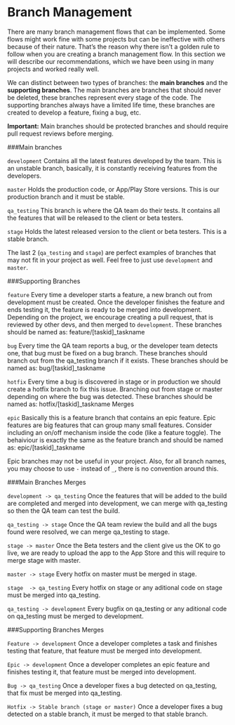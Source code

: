 # Branch Management
There are many branch management flows that can be implemented. Some flows might work fine with some projects but can be ineffective with others because of their nature. That’s the reason why there isn't a golden rule to follow when you are creating a branch management flow.
In this section we will describe our recommendations, which we have been using in many projects and worked really well.

We can distinct between two types of branches: the **main branches** and the **supporting branches**. The main branches are branches that should never be deleted, these branches represent every stage of the code. The supporting branches always have a limited life time, these branches are created to develop a feature, fixing a bug, etc.

**Important:** Main branches should be protected branches and should require pull request reviews before merging.

###Main branches

`development` Contains all the latest features developed by the team. This is an unstable branch, basically, it is constantly receiving features from the developers.

`master` Holds the production code, or App/Play Store versions. This is our production branch and it must be stable.

`qa_testing` This branch is where the QA team do their tests. It contains all the features that will be released to the client or beta testers.

`stage` Holds the latest released version to the client or beta testers. This is a stable branch.

The last 2 (`qa_testing` and `stage`) are perfect examples of branches that may not fit in your project as well. Feel free to just use `development` and `master`.

###Supporting Branches

`feature` Every time a developer starts a feature, a new branch out from development must be created. Once the developer finishes the feature and ends testing it, the feature is ready to be merged into development. Depending on the project, we encourage creating a pull request, that is reviewed by other devs, and then merged to `development`.
These branches should be named as:
feature/[taskid]_taskname

`bug` Every time the QA team reports a bug, or the developer team detects one, that bug must be fixed on a bug branch. These branches should branch out from the qa_testing branch if it exists.
These branches should be named as:
bug/[taskid]_taskname

`hotfix` Every time a bug is discovered in stage or in production we should create a hotfix branch to fix this issue. Branching out from stage or master depending on where the bug was detected.
These branches should be named as:
hotfix/[taskid]_taskname
Merges

`epic` Basically this is a feature branch that contains an epic feature. Epic features are big features that can group many small features. Consider including an on/off mechanism inside the code (like a feature toggle). The behaiviour is exactly the same as the feature branch and should be named as:
epic/[taskid]_taskname

Epic branches may not be useful in your project. Also, for all branch names, you may choose to use `-` instead of `_`, there is no convention around this.


###Main Branches Merges


`development -> qa_testing` Once the features that will be added to the build are completed and merged into development, we can merge with qa_testing so then the QA team can test the build.

`qa_testing -> stage` Once the QA team review the build and all the bugs found were resolved, we can merge qa_testing to stage.

`stage -> master` Once the Beta testers and the client give us the OK to go live, we are ready to upload the app to the App Store and this will require to merge stage with master.

`master -> stage` Every hotfix on master must be merged in stage.

`stage  -> qa_testing` Every hotfix on stage or any aditional code on stage must be merged into qa_testing.

`qa_testing -> development` Every bugfix on qa_testing or any aditional code on qa_testing must be merged to development.


###Supporting Branches Merges

`Feature -> development` Once a developer completes a task and finishes testing that feature, that feature must be merged into development.

`Epic -> development` Once a developer completes an epic feature and finishes testing it, that feature must be merged into development.

`Bug -> qa_testing` Once a developer fixes a bug detected on qa_testing, that fix must be merged into qa_testing.

`Hotfix -> Stable branch (stage or master)` Once a developer fixes a bug detected on a stable branch, it must be merged to that stable branch.